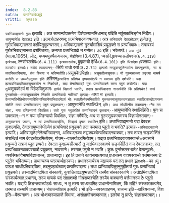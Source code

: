 ```yaml
---
index:  8.2.83
sutra:  प्रत्यभिवादेऽशूद्रे
vritti:  nyasa
---
```


`यदभिवाद्यमानो गुरुः` इत्यादि। अत्र सामान्योपक्रमेण विशेषस्यानभिधानाद् यदिति नपुंसकलिङ्गेन निर्देशः। `आयुष्मानेधि देवदत्त3` इति। इदमत्रोदाहरणम्; प्रत्यभिवादवाक्यत्वात्। अत्र `अभिवादये देवदत्तोऽहम्` इत्येतत्तु गुरोरभिवाद्यमानतां दर्शयितुमुपन्यस्तम्। अभिवाद्यमानो गुरुर्यामाशिषं प्रयुङ्क्ते स प्रत्यभिवादः। तत्रावश्यं गुरोरभिवाद्यमानता दर्शयितव्या; अन्यथा प्रत्यभिवादो न गम्येत। `एधि` इति। भवेत्यर्थः। `अस भुवि` (धा.पा.1065), लोट्, मध्यमपुरुषैकवचनम्, `सेर्ह्यपिच्च` (3.4.87), ध्वसोरेद्धावभ्यासलोपश्च` (6.4.119) इत्येत्त्वम्, `श्नसोरल्लोपः` (6.4.111) इत्यकारलोपः, `हुझल्भ्यो हेर्धिः` (6.4.101) इति धिरादेशः।
`वक्तव्यः` इति। व्याख्येय इत्यर्थः। तत्रेदं व्याख्यानम्--`सिपि धातो रुर्वा` (8.2.74) इत्यतो मण्डूकप्लुतिन्यायेन वेत्यनुवर्त्तते, सा च व्यवस्थितविभाषा, तेन स्त्रियां न भविष्यतीति।
`असूयकेऽपि` इति। असूयतीत्यसूयकः। यो गुरुमसाध्ब्या प्रवृत्त्या सामर्ष करोति स उच्यतेऽसूयक इति। `तस्मिन्` इत्यादिना प्रतिषेध इष्यमाणोऽपि न वक्तव्य इति दर्शयति। यदा ह्यसावभिवादयिताऽसूयकत्वेन न निर्ज्ञायते, तदा तेनाभिवाद्यो गुरुः प्रत्यभिवादने तस्य प्लुतं करोत्येव। यदा तु `असूयकोऽयं मां विहेडयितुकामः` इत्येवं विज्ञातो भवति, तदात्र प्रत्यभिवादना नास्त्येवेति किं प्रतिषेधेन! कथं पुनर्ज्ञायते--तत्रासूयकत्वेन निर्ज्ञाते प्रत्यभिवादो नास्ति? इत्याह--`तथा च` इत्यादि। केनाप्यविनीतेनोपगम्याविधिनाभिप्रायेणाभिवादयेऽयं भोः स्थालीत्येवमभिवादिते गुरुस्तस्यासूयकत्वमज्ञात्वा स्थालिञ्शब्दोऽयमस्य संज्ञेति मत्वा प्रत्यभिवादयन् प्लुतं प्रयुक्तवान्--`आयुष्मानेधि स्थालि3न्` इति। अथ सोऽविनीत उक्तवान्--नैष मम संज्ञा, मया दण्डिन्यायो विवक्षितः। ततो गुरुः प्लुतरहितं प्रत्यभिवादनं कृतवान्--`आयुष्मानेधि स्थालिन्निति। पुनः स उक्तवान्--न न मया दण्डिन्यायो विवक्षितः, संज्ञा ममैषेति; अथ स गुरुरसूयकत्वमस्य विज्ञायोनतवान्--`असूयकस्त्वं जाल्म, न त्वं प्रत्यभिवादमर्हसि, भिद्यत्वं वृषल स्थालिन्` इति।
अथाभिवाद्यमानो यदा देवदत्त कुशल्यसि, देवदत्तायुष्मानेधीत्येवं प्रत्यभिवादं प्रयुङ्क्ते तदा कस्मात् प्लुतो न भवति? इत्याह--`अभिवादनवान्ये` इत्यादि। अभिवाद्यतेऽनेनेत्यभिवादनम्, अभिवादनञ्च तद्वाक्यञ्चेत्यभिवादनवाक्यम्। तत्र तावत् सङ्कोर्त्तितं संशब्दितं नाम देवदत्तोऽहमित्येवम्, गोत्रम्--वात्स्योऽहमित्येवम्। यद्यत्र प्रत्यभिवादवाक्यस्यान्ते=अवसाने प्रयुज्यते तत्रायं प्लुत इष्यते। देवदत्त कुशल्यसीत्यादौ तु यदभिवादनवाक्ये सङ्कीर्तितं नाम देवदत्तशब्दः, तत् प्रत्यभिवादनवाक्यस्यादौ प्रयुक्तम्, नावसाने। तस्मात् प्लुतो न भवति। कुतः पुनरेतल्लभ्यते? वेत्यनुवृत्तेः, व्यवस्थितविभाषाविज्ञानाच्च, प्राधान्याद्वा। इह हि प्रधाने कार्यसम्प्रत्ययात् प्रधानस्य वाक्यस्यान्ते वर्त्तमानस्य टेः प्लुतेन भवितव्यम्। प्राधान्यञ्च पदस्यार्थद्वारकम्। प्रधानस्यार्थस्य यद्वाचकं पदं तत् प्रधानं झ्र्`प्रधाने`--का।मु।पाठःट चार्थोऽभिवादयिता, तदनुग्रहार्थत्वात् प्रत्यभिवादस्य। तथा ह्यभिवादयितुरनुगुहीतार्यं गुरुः प्रत्यभिवादं प्रयुङक्ते। तस्मादभिवादयिता संस्कार्यः, कुशलिताऽऽयुष्मत्तादीनि तस्यैव संस्कारकाणि। अतोऽभिवादयिता संस्कार्यत्वात् प्रधानम्, तस्य वाचकं पदं संज्ञाशब्दो गोत्रशब्दश्चेति तस्यैव वाक्यान्ते वर्त्तमानस्य टेः प्लुतो भवति। यद्यपि तिङन्तवाच्योऽर्थः साध्यः, न तु तस्य साध्यत्वमिह प्राधान्येनाश्रितम्, किं तर्हि? संस्कारकत्वमेव, तस्मान्न तस्यापि प्राधान्यम्।
`भोराजन्यविशाम्` इत्यादि। भो इति--स्वरूपग्रहणम्, राजन्य इति--क्षत्रियनाम्नः, विश इति--वैश्यनाम्नः। अत्र भोःशब्दस्याप्राप्ते विभाषा, असंज्ञागोत्रशब्दत्वात्। इतरेषां तु प्राप्ते; संज्ञाशब्दत्वात्।।

